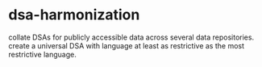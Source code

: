 # dsa-harmonization
collate DSAs for publicly accessible data across several data repositories. create a universal DSA with language at least as restrictive as the most restrictive language.
